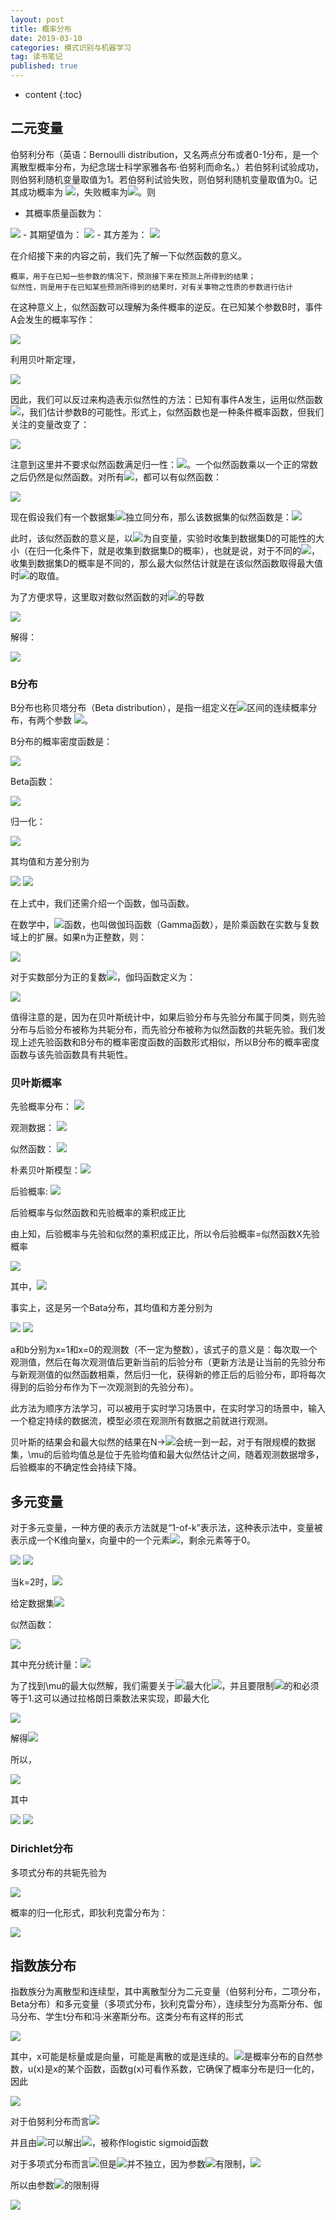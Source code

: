 ```yaml
---
layout: post
title: 概率分布
date: 2019-03-10
categories: 模式识别与机器学习
tag: 读书笔记
published: true
---
```


* content
{:toc}

## 二元变量

伯努利分布（英语：Bernoulli distribution，又名两点分布或者0-1分布，是一个离散型概率分布，为纪念瑞士科学家雅各布·伯努利而命名。）若伯努利试验成功，则伯努利随机变量取值为1。若伯努利试验失败，则伯努利随机变量取值为0。记其成功概率为 <img src="https://latex.codecogs.com/png.latex?\inline&space;  {\displaystyle p(0{\leq }p{\leq }1)} ">，失败概率为<img src="https://latex.codecogs.com/png.latex?\inline&space;  {\displaystyle q=1-p} ">。则

- 其概率质量函数为：
<img src="https://latex.codecogs.com/png.latex?\inline&space;  {\displaystyle f_{X}(x)=p^{x}(1-p)^{1-x}.} ">
- 其期望值为：
<img src="https://latex.codecogs.com/png.latex?\inline&space;  {\displaystyle \operatorname {E} [X]=\sum _{i=0}^{1}x_{i}f_{X}(x)=0+p=p}  ">
- 其方差为：
<img src="https://latex.codecogs.com/png.latex?\inline&space;  {\displaystyle \operatorname {var} [X]=\sum _{i=0}^{1}(x_{i}-E[X])^{2}f_{X}(x)=(0-p)^{2}(1-p)+(1-p)^{2}p=p(1-p)=pq} ">

在介绍接下来的内容之前，我们先了解一下似然函数的意义。

	概率，用于在已知一些参数的情况下，预测接下来在预测上所得到的结果；
    似然性，则是用于在已知某些预测所得到的结果时，对有关事物之性质的参数进行估计

在这种意义上，似然函数可以理解为条件概率的逆反。在已知某个参数B时，事件A会发生的概率写作：

<img src="https://latex.codecogs.com/png.latex?\inline&space;  P(A\,|\,B)={\frac{P(A,B)}{P(B)}} ">

利用贝叶斯定理，

<img src="https://latex.codecogs.com/png.latex?\inline&space;  P(B\,|\,A)={\frac  {P(A\,|\,B)\;P(B)}{P(A)}}">

因此，我们可以反过来构造表示似然性的方法：已知有事件A发生，运用似然函数 <img src="https://latex.codecogs.com/png.latex?\inline&space;  {\mathbb  {L}}(B\,|\,A)">，我们估计参数B的可能性。形式上，似然函数也是一种条件概率函数，但我们关注的变量改变了：

<img src="https://latex.codecogs.com/png.latex?\inline&space;  b\mapsto P(A\,|\,B=b)\!">

注意到这里并不要求似然函数满足归一性：<img src="https://latex.codecogs.com/png.latex?\inline&space;  \sum _{{b\in {\mathcal  {B}}}}P(A\,|\,B=b)=1">。一个似然函数乘以一个正的常数之后仍然是似然函数。对所有<img src="https://latex.codecogs.com/png.latex?\inline&space;  {\displaystyle \alpha >0} ">，都可以有似然函数：

<img src="https://latex.codecogs.com/png.latex?\inline&space;  L(b\,|\,A)=\alpha \;P(A\,|\,B=b)\!">

现在假设我们有一个数据集<img src="https://latex.codecogs.com/png.latex?\inline&space;  D={x_1,\ x_2,\ ...,\ x_N}">独立同分布，那么该数据集的似然函数是：<img src="https://latex.codecogs.com/png.latex?\inline&space;  p(D\,|\,\mu)=\prod_{n=1}^Np(x_n,\mu)=\prod_{n=1}^N\mu^{x_n}(1-\mu)^{1-x_n} ">

此时，该似然函数的意义是，以<img src="https://latex.codecogs.com/png.latex?\inline&space;  \mu">为自变量，实验时收集到数据集D的可能性的大小（在归一化条件下，就是收集到数据集D的概率），也就是说，对于不同的<img src="https://latex.codecogs.com/png.latex?\inline&space;  \mu">，收集到数据集D的概率是不同的，那么最大似然估计就是在该似然函数取得最大值时<img src="https://latex.codecogs.com/png.latex?\inline&space;  \mu">的取值。

为了方便求导，这里取对数似然函数的对<img src="https://latex.codecogs.com/png.latex?\inline&space;  \mu">的导数

<img src="https://latex.codecogs.com/png.latex?\inline&space;  \frac{d\,ln\,p(D\,|\,\mu)}{d\,\mu}=0 ">

解得：

<img src="https://latex.codecogs.com/png.latex?\inline&space;  \mu_{ML}=\frac1N\sum_{n=1}^Nx_n ">

### B分布

Β分布也称贝塔分布（Beta distribution），是指一组定义在<img src="https://latex.codecogs.com/png.latex?\inline&space;  {\displaystyle (0,1)} ">区间的连续概率分布，有两个参数 <img src="https://latex.codecogs.com/png.latex?\inline&space;  {\displaystyle \alpha ,\beta >0} ">。

Β分布的概率密度函数是：

<img src="https://latex.codecogs.com/png.latex?\inline&space;  f(x;\alpha,\beta) = \frac{x^{\alpha-1}(1-x)^{\beta-1}}{\int_0^1 u^{\alpha-1} (1-u)^{\beta-1}\, du} = \frac{\Gamma(\alpha+\beta)}{\Gamma(\alpha)\Gamma(\beta)}\, x^{\alpha-1}(1-x)^{\beta-1}">

Beta函数：

<img src="https://latex.codecogs.com/png.latex?\inline&space; \frac{\Gamma(\alpha)\Gamma(\beta)}{\Gamma(\alpha+\beta)}={\int_0^1 u^{\alpha-1} (1-u)^{\beta-1}\, du}">

归一化：

<img src="https://latex.codecogs.com/png.latex?\inline&space; {\int_0^1 u^{\alpha-1} (1-u)^{\beta-1}\, du}=1">

其均值和方差分别为

<img src="https://latex.codecogs.com/png.latex?\inline&space;  \mu =\operatorname {E}(X)={\frac  {\alpha }{\alpha +\beta }} ">

<img src="https://latex.codecogs.com/png.latex?\inline&space;  {\displaystyle \operatorname {Var} (X)=\operatorname {E} (X-\mu )^{2}={\frac {\alpha \beta }{(\alpha +\beta )^{2}(\alpha +\beta +1)}}} ">

在上式中，我们还需介绍一个函数，伽马函数。

在数学中，<img src="https://latex.codecogs.com/png.latex?\inline&space;  {\displaystyle \Gamma \,} ">函数，也叫做伽玛函数（Gamma函数），是阶乘函数在实数与复数域上的扩展。如果n为正整数，则：

<img src="https://latex.codecogs.com/png.latex?\inline&space;  {\displaystyle \Gamma (n)=(n-1)!} ">

对于实数部分为正的复数<img src="https://latex.codecogs.com/png.latex?\inline&space; z">，伽玛函数定义为：

<img src="https://latex.codecogs.com/png.latex?\inline&space;  {\displaystyle \Gamma (z)=\int _{0}^{\infty }{\frac {t^{z-1}}{\mathrm {e} ^{t}}}\,{\rm {d}}t} ">

值得注意的是，因为在贝叶斯统计中，如果后验分布与先验分布属于同类，则先验分布与后验分布被称为共轭分布，而先验分布被称为似然函数的共轭先验。我们发现上述先验函数和B分布的概率密度函数的函数形式相似，所以B分布的概率密度函数与该先验函数具有共轭性。

### 贝叶斯概率

先验概率分布：  <img src="https://latex.codecogs.com/png.latex?\inline&space; p(w)">

观测数据：     <img src="https://latex.codecogs.com/png.latex?\inline&space; D=\{t_1,t_2,...,t_N\}">

似然函数：     <img src="https://latex.codecogs.com/png.latex?\inline&space; p(D|w)">

朴素贝叶斯模型：<img src="https://latex.codecogs.com/png.latex?\inline&space; P(A|B)=\frac{p(A|B)p(A)}{p(B)}">

后验概率:      <img src="https://latex.codecogs.com/png.latex?\inline&space; P(w|D)=\frac{p(D|w)p(w)}{p(D)}">

后验概率与似然函数和先验概率的乘积成正比

由上知，后验概率与先验和似然的乘积成正比，所以令后验概率=似然函数X先验概率

<img src="https://latex.codecogs.com/png.latex?\inline&space; p(\mu|a,b,D)=(\prod ^N_{n=1}\mu^{x_n}(1-\mu)^{1-x_n})(\frac{\Gamma(a+b)}{\Gamma(a)\Gamma(b)}\mu^{a-1}(1-\mu)^{b-1})=p(\mu|m,l,a,b)">

其中，<img src="https://latex.codecogs.com/png.latex?\inline&space; m=\sum_{n=1}^Nx_n,\ l=N-m">

事实上，这是另一个Bata分布，其均值和方差分别为

<img src="https://latex.codecogs.com/png.latex?\inline&space; \operatorname {E}(\mu)={\frac  {a}{a+b}} ">

<img src="https://latex.codecogs.com/png.latex?\inline&space;  {\displaystyle \operatorname {Var} (x=1|D)=\frac{m+a}{m+a+l+b} }">

a和b分别为x=1和x=0的观测数（不一定为整数），该式子的意义是：每次取一个观测值，然后在每次观测值后更新当前的后验分布（更新方法是让当前的先验分布与新观测值的似然函数相乘，然后归一化，获得新的修正后的后验分布，即将每次得到的后验分布作为下一次观测到的先验分布）。

此方法为顺序方法学习，可以被用于实时学习场景中，在实时学习的场景中，输入一个稳定持续的数据流，模型必须在观测所有数据之前就进行观测。

贝叶斯的结果会和最大似然的结果在N-><img src="https://latex.codecogs.com/png.latex?\inline&space; \infty">会统一到一起，对于有限规模的数据集，\mu的后验均值总是位于先验均值和最大似然估计之间，随着观测数据增多，后验概率的不确定性会持续下降。

## 多元变量

对于多元变量，一种方便的表示方法就是“1-of-k”表示法，这种表示法中，变量被表示成一个K维向量x，向量中的一个元素<img src="https://latex.codecogs.com/png.latex?\inline&space; x_k=1">，剩余元素等于0。

<img src="https://latex.codecogs.com/png.latex?\inline&space; X=(0,0,1,0,0,0)^T">

<img src="https://latex.codecogs.com/png.latex?\inline&space; \mu=(\mu_1,...,\mu_k)^T\ \ \ \ \mu_k\geqslant 0">

当k=2时，<img src="https://latex.codecogs.com/png.latex?\inline&space;Bern(x\mu)=\mu^x(1-\mu)^{1-x}">

给定数据集<img src="https://latex.codecogs.com/png.latex?\inline&space;D=\{x_1,...,x_N\}">

似然函数：

<img src="https://latex.codecogs.com/png.latex?\inline&space;p(D|\mu)=\prod _{n=1}^N\prod ^K_{k=1}\mu_k^{x_{nk}}=\prod ^K_{k=1}\mu_k^{\sum _nx_{nk}}=\prod _{k=1}^K\mu_k^{m_k}">

其中充分统计量：<img src="https://latex.codecogs.com/png.latex?\inline&space;m_k=\sum_nx_{nk}">

为了找到\mu的最大似然解，我们需要关于<img src="https://latex.codecogs.com/png.latex?\inline&space;\mu_k">最大化<img src="https://latex.codecogs.com/png.latex?\inline&space;ln p(D|\mu)">，并且要限制<img src="https://latex.codecogs.com/png.latex?\inline&space;\mu_k">的和必须等于1.这可以通过拉格朗日乘数法来实现，即最大化

<img src="https://latex.codecogs.com/png.latex?\inline&space;\sum _{k=1}^Km_kln\,\mu_k+\lambda (\sum_{k=1}^K\mu_k-1)">

解得<img src="https://latex.codecogs.com/png.latex?\inline&space;\mu_k^{ML}=\frac{m_k}N">

所以，

<img src="https://latex.codecogs.com/png.latex?\inline&space;Mult(m_1,...,m_k|\mu,N)=\begin{pmatrix}&space;N\\&space;m_1m_2...m_k&space;\end{pmatrix}\prod&space;^K_{k=1}\mu_k^{m_k}">

其中

<img src="https://latex.codecogs.com/png.latex?\inline&space;\begin{pmatrix}&space;N\\&space;m_1m_2...m_k&space;\end{pmatrix}=\frac{N!}{m_1!m_2!...m_k!}">

<img src="https://latex.codecogs.com/png.latex?\inline&space;\sum_{k=1}^Km_k=N">

### Dirichlet分布

多项式分布的共轭先验为

<img src="https://latex.codecogs.com/png.latex?\inline&space;p(\mu|\alpha)\propto \prod^K_{k=1}\mu_k^{m_k}">

概率的归一化形式，即狄利克雷分布为：

<img src="https://latex.codecogs.com/png.latex?\inline&space;Dir(\mu|\alpha)=\frac{\Gamma(\alpha_0)}{\Gamma(\alpha_1)...\Gamma(\alpha_K)}\prod^K_{k=1}\mu_k^{m_k}">

## 指数族分布

指数族分为离散型和连续型，其中离散型分为二元变量（伯努利分布，二项分布，Beta分布）和多元变量（多项式分布，狄利克雷分布），连续型分为高斯分布、伽马分布、学生t分布和冯·米塞斯分布。这类分布有这样的形式

<img src="https://latex.codecogs.com/png.latex?\inline&space;p(x|\eta)=h(x)g(\eta)exp\{\eta^Tu(x)\}">

其中，x可能是标量或是向量，可能是离散的或是连续的。<img src="https://latex.codecogs.com/png.latex?\inline&space;\eta">是概率分布的自然参数，u(x)是x的某个函数，函数g(x)可看作系数，它确保了概率分布是归一化的，因此

<img src="https://latex.codecogs.com/png.latex?\inline&space;g(\eta)\int h(x)exp\{\eta^Tu(x)\}dx=1">

对于伯努利分布而言<img src="https://latex.codecogs.com/png.latex?\inline&space;h(x)=1,\ g(\eta)=1-\mu,\ \eta=ln(\frac\mu{1-\mu}),\ u(x)=x">

并且由<img src="https://latex.codecogs.com/png.latex?\inline&space;\eta=ln(\frac\mu{1-\mu})">可以解出<img src="https://latex.codecogs.com/png.latex?\inline&space;\mu=\sigma (\eta)=\frac1{1+exp(-\eta)}">，被称作logistic sigmoid函数

对于多项式分布而言<img src="https://latex.codecogs.com/png.latex?\inline&space;h(x)=1,\ g(\eta)=1,\ \eta=(\eta_1,...,\eta_M)^T,\ (\eta_k=ln\,\mu_k)\ u(x)=x\ (x=(x_1,...,x_M))">但是<img src="https://latex.codecogs.com/png.latex?\inline&space;\eta_k">并不独立，因为参数<img src="https://latex.codecogs.com/png.latex?\inline&space;\mu_k">有限制，<img src="https://latex.codecogs.com/png.latex?\inline&space;\sum_{k=1}^M\mu_k=1">

所以由参数<img src="https://latex.codecogs.com/png.latex?\inline&space;\mu_k">的限制得

<img src="https://latex.codecogs.com/png.latex?\inline&space;\mu_k=1-\sum_{k=1}^{M-1}\mu_k">